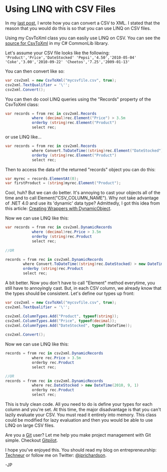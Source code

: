 <!--
author: JP
publish: Mon Oct 11 2010 18:09:24 GMT-0500 (CDT)
status: publish
type: post
link: https://procbits.wordpress.com/2010/10/11/using-linq-with-csv-files/
tags: C#
slug: 2010/10/11/using-linq-with-csv-files
-->

Using LINQ with CSV Files
=========================

In my [last
post](http://procbits.com/2010/10/07/convert-a-csv-to-xml-using-c/), I
wrote how you can convert a CSV to XML. I stated that the reason that
you would do this is so that you can use LINQ on CSV files.

Using my CsvToXml class you can easily use LINQ on CSV. You can see the
[source for
CsvToXml](http://github.com/jprichardson/CommonLib/blob/master/CommonLib/Data/Csv/CsvToXml.cs)
in my C\# CommonLib library.

Let's assume your CSV file looks like the following:
` 'Product','Price','DateStocked' 'Pepsi','4.50','2010-05-04' 'Coke','3.00','2010-09-22' 'Cheetos','7.25','2009-01-13'`

You can then convert like so:

```csharp
var csv2xml = new CsvToXml("mycsvfile.csv", true);
csv2xml.TextQualifier = '\'';
csv2xml.Convert();
```

You can then do cool LINQ queries using the "Records" property of the
CsvToXml class:

```csharp
var records = from rec in csv2xml.Records
            where (decimal)rec.Element("Price") > 3.5m
            orderby (string)rec.Element("Product")
            select rec;
```

or use LINQ like...

```csharp
var records = from rec in csv2xml.Records
            where Convert.ToDateTime((string)rec.Element("DateStocked")) > new DateTime(2010, 9, 1)
            orderby (string)rec.Element("Product")
            select rec;
```

Then to access the data of the returned "records" object you can do
this:

```csharp
var myrec = records.ElementAt(0);
var firstProduct = (string)myrec.Element("Product");
```

Cool, huh? But we can do better. It's annoying to cast your objects all
of the time and to call Element("CSV\_COLUMN\_NAME"). Why not take
advantage of .NET 4.0 and use its 'dynamic' data type? Admittedly, I got
this idea from this article: [Creating Wrappers with
DynamicObject](http://blogs.msdn.com/b/csharpfaq/archive/2009/10/19/dynamic-in-c-4-0-creating-wrappers-with-dynamicobject.aspx).

Now we can use LINQ like this:

```csharp
var records = from rec in csv2xml.DynamicRecords
            where (decimal)rec.Price > 3.5m
            orderby (string)rec.Product
            select rec;
            
//OR

records = from rec in csv2xml.DynamicRecords
        where Convert.ToDateTime((string)rec.DateStocked) > new DateTime(2010, 9, 1)
        orderby (string)rec.Product
        select rec;
```

A bit better. Now you don't have to call "Element" method everytime, you
still have to annoyingly cast. But, in each CSV column, we already know
that the types should be consistent. Let's define our types up front:

```csharp
var csv2xml = new CsvToXml("mycsvfile.csv", true);
csv2xml.TextQualifier = '\'';

csv2xml.ColumnTypes.Add("Product", typeof(string));
csv2xml.ColumnTypes.Add("Price", typeof(decimal));
csv2xml.ColumnTypes.Add("DateStocked", typeof(DateTime));
            
csv2xml.Convert();
```

Now we can use LINQ like this:

```csharp
records = from rec in csv2xml.DynamicRecords
            where rec.Price > 3.5m
            orderby rec.Product
            select rec;

//OR
records = from rec in csv2xml.DynamicRecords
            where rec.DateStocked > new DateTime(2010, 9, 1)
            orderby rec.Product
            select rec;
```

This is truly clean code. All you need to do is define your types for
each column and you're set. At this time, the major disadvantage is that
you can't lazily evaluate your CSV. You must read it entirely into
memory. This class could be modified for lazy evaluation and then you
would be able to use LINQ on large CSV files.

Are you a [Git](http://gitpilot.com) user? Let me help you make project
management with Git simple. Checkout [Gitpilot](http://gitpilot.com).

I hope you've enjoyed this. You should read my blog on entrepreneurship:
[Techneur](http://techneur.com) or follow me on Twitter:
[@jprichardson](http://twitter.com/jprichardson).

-JP
